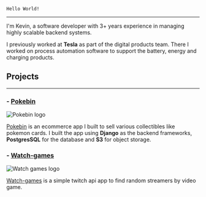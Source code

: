 ```
Hello World!
```
***

I'm Kevin, a software developer with 3+ years experience in managing highly scalable backend systems. 

I previously worked at **Tesla** as part of the digital products team. There I worked on process automation software to support the battery, energy and charging products.

## Projects
***


### - [Pokebin](https://pokebin.app/)

![Pokebin logo](https://img.icons8.com/?size=100&id=64897&format=png&color=000000)

[Pokebin](https://pokebin.app/) is an ecommerce app I built to sell various collectibles like pokemon cards.
I built the app using **Django** as the backend frameworks, **PostgresSQL** for the database and **S3** for object storage.



### - [Watch-games](https://kevinsmhevin.github.io/watch-games/)

![Watch games logo](https://img.icons8.com/?size=100&id=81939&format=png&color=000000)

[Watch-games](https://kevinsmhevin.github.io/watch-games/) is a simple twitch api app to find random streamers by video game.
